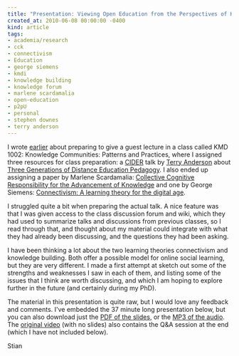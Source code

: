 ```yaml
---
title: "Presentation: Viewing Open Education from the Perspectives of Knowledge Building and Connectivism"
created_at: 2010-06-08 00:00:00 -0400
kind: article
tags:
- academia/research
- cck
- connectivism
- Education
- george siemens
- kmdi
- knowledge building
- knowledge forum
- marlene scardamalia
- open-education
- p2pU
- personal
- stephen downes
- terry anderson
---
```


I wrote
[earlier](http://reganmian.net/blog/2010/04/19/open-scholars-and-divergence-convergence/)
about preparing to give a guest lecture in a class called KMD 1002:
Knowledge Communities: Patterns and Practices, where I assigned three
resources for class preparation: a [CIDER](http://cider.athabascau.ca/)
talk by [Terry Anderson](http://terrya.edublogs.org/about/) about [Three
Generations of Distance Education
Pedagogy](http://cider.athabascau.ca/CIDERSessions/). I also ended up
assigning a paper by Marlene Scardamalia: [Collective Cognitive
Responsibility for the Advancement of
Knowledge](http://ikit.org/fulltext/2002CollectiveCog.pdf) and one by
George Siemens: [Connectivism: A learning theory for the digital
age](http://www.elearnspace.org/Articles/connectivism.htm).

I struggled quite a bit when preparing the actual talk. A nice feature
was that I was given access to the class discussion forum and wiki,
which they had used to summarize talks and discussions from previous
classes, so I read through that, and thought about my material could
integrate with what they had already been discussing, and the questions
they had been asking.

I have been thinking a lot about the two learning theories connectivism
and knowledge building. Both offer a possible model for online social
learning, but they are very different. I made a first attempt at sketch
out some of the strengths and weaknesses I saw in each of them, and
listing some of the issues that I think are worth discussing, and which
I am hoping to explore further in the future (and certainly during my
PhD).

The material in this presentation is quite raw, but I would love any
feedback and comments. I've embedded the 37 minute long presentation
below, but you can also download just the [PDF of the
slides](http://reganmian.net/files/KMDI%201002%20May%2027%202010.pdf),
or the [MP3 of the
audio](http://reganmian.net/files/KMDI%201002%20May%2027.mp3). The
[original video](http://hosting.epresence.tv/KMDI/1/watch/736.aspx)
(with no slides) also contains the Q&A session at the end (which I have
not included below).

Stian
